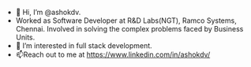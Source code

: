 - 👋 Hi, I’m @ashokdv.
- Worked as Software Developer at R&D Labs(NGT), Ramco Systems, Chennai. Involved in solving the complex problems faced by Business Units.
- 👀 I’m interested in full stack development.
- 📫Reach out to me at https://www.linkedin.com/in/ashokdv/

<!---
ashokdv/ashokdv is a ✨ special ✨ repository because its `README.md` (this file) appears on your GitHub profile.
You can click the Preview link to take a look at your changes.
--->
